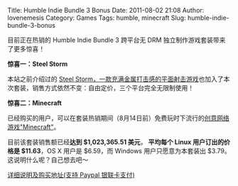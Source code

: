 Title: Humble Indie Bundle 3 Bonus
Date: 2011-08-02 21:08
Author: lovenemesis
Category: Games
Tags: humble, minecraft
Slug: humble-indie-bundle-3-bonus

目前正在热销的 Humble Indie Bundle 3 跨平台无 DRM
独立制作游戏套装带来了更多惊喜！

**惊喜一：Steel Storm**

本站之前介绍过的 [Steel
Storm，一款充满金属打击感的平面射击游戏](http://linuxtoy.org/archives/steel-storm%EF%BC%9A%E5%85%85%E6%BB%A1%E9%87%91%E5%B1%9E%E6%89%93%E5%87%BB%E6%84%9F%E7%9A%84%E5%B9%B3%E9%9D%A2%E5%B0%84%E5%87%BB.html)也加入了本次套装，销售方式依然不变：自由定价，三个平台完全无限制使用！

**惊喜二：Minecraft**

已经购买的用户，可以在套装热销期间（8月14日前）免费玩时下流行的[创意网络游戏"Minecraft"](http://www.minecraft.net/)。

目前该套装销售额已经**达到 $1,023,365.51 美元**， **平均每个 Linux
用户订出的价格是 $11.63**，OS X 用户是 $6.59，而 Windows
用户只愿意为本套装出 $3.79。这说明什么呢？自己想去吧～

[详细说明及购买地址(支持 Paypal
银联卡支付)](http://www.humblebundle.com/)
